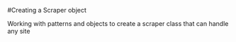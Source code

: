 #Creating a Scraper object

Working with patterns and objects to create a scraper class that can handle any site